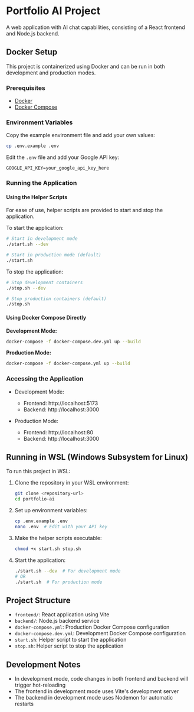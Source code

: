 # Portfolio AI Project

A web application with AI chat capabilities, consisting of a React frontend and Node.js backend.

## Docker Setup

This project is containerized using Docker and can be run in both development and production modes.

### Prerequisites

- [Docker](https://docs.docker.com/get-docker/)
- [Docker Compose](https://docs.docker.com/compose/install/)

### Environment Variables

Copy the example environment file and add your own values:

```bash
cp .env.example .env
```

Edit the `.env` file and add your Google API key:

```
GOOGLE_API_KEY=your_google_api_key_here
```

### Running the Application

#### Using the Helper Scripts

For ease of use, helper scripts are provided to start and stop the application.

To start the application:

```bash
# Start in development mode
./start.sh --dev

# Start in production mode (default)
./start.sh
```

To stop the application:

```bash
# Stop development containers
./stop.sh --dev

# Stop production containers (default)
./stop.sh
```

#### Using Docker Compose Directly

**Development Mode:**

```bash
docker-compose -f docker-compose.dev.yml up --build
```

**Production Mode:**

```bash
docker-compose -f docker-compose.yml up --build
```

### Accessing the Application

- Development Mode:

  - Frontend: http://localhost:5173
  - Backend: http://localhost:3000

- Production Mode:
  - Frontend: http://localhost:80
  - Backend: http://localhost:3000

## Running in WSL (Windows Subsystem for Linux)

To run this project in WSL:

1. Clone the repository in your WSL environment:

   ```bash
   git clone <repository-url>
   cd portfolio-ai
   ```

2. Set up environment variables:

   ```bash
   cp .env.example .env
   nano .env  # Edit with your API key
   ```

3. Make the helper scripts executable:

   ```bash
   chmod +x start.sh stop.sh
   ```

4. Start the application:
   ```bash
   ./start.sh --dev  # For development mode
   # OR
   ./start.sh  # For production mode
   ```

## Project Structure

- `frontend/`: React application using Vite
- `backend/`: Node.js backend service
- `docker-compose.yml`: Production Docker Compose configuration
- `docker-compose.dev.yml`: Development Docker Compose configuration
- `start.sh`: Helper script to start the application
- `stop.sh`: Helper script to stop the application

## Development Notes

- In development mode, code changes in both frontend and backend will trigger hot-reloading
- The frontend in development mode uses Vite's development server
- The backend in development mode uses Nodemon for automatic restarts
